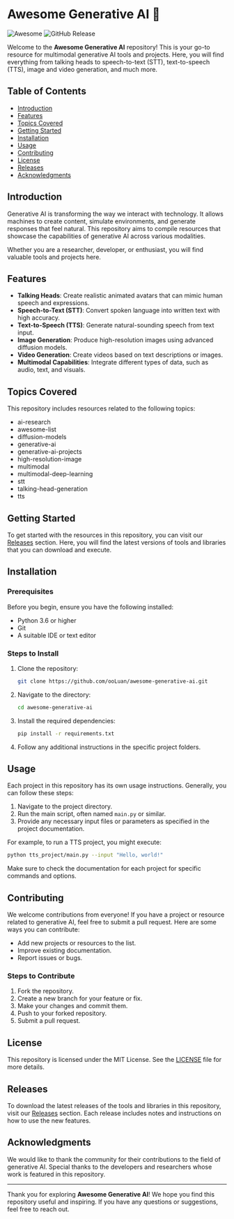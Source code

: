 # Awesome Generative AI 🌟

![Awesome](https://img.shields.io/badge/Awesome-Generative_AI-blue.svg)
![GitHub Release](https://img.shields.io/badge/Release-v1.0.0-orange.svg)

Welcome to the **Awesome Generative AI** repository! This is your go-to resource for multimodal generative AI tools and projects. Here, you will find everything from talking heads to speech-to-text (STT), text-to-speech (TTS), image and video generation, and much more.

## Table of Contents

- [Introduction](#introduction)
- [Features](#features)
- [Topics Covered](#topics-covered)
- [Getting Started](#getting-started)
- [Installation](#installation)
- [Usage](#usage)
- [Contributing](#contributing)
- [License](#license)
- [Releases](#releases)
- [Acknowledgments](#acknowledgments)

## Introduction

Generative AI is transforming the way we interact with technology. It allows machines to create content, simulate environments, and generate responses that feel natural. This repository aims to compile resources that showcase the capabilities of generative AI across various modalities. 

Whether you are a researcher, developer, or enthusiast, you will find valuable tools and projects here. 

## Features

- **Talking Heads**: Create realistic animated avatars that can mimic human speech and expressions.
- **Speech-to-Text (STT)**: Convert spoken language into written text with high accuracy.
- **Text-to-Speech (TTS)**: Generate natural-sounding speech from text input.
- **Image Generation**: Produce high-resolution images using advanced diffusion models.
- **Video Generation**: Create videos based on text descriptions or images.
- **Multimodal Capabilities**: Integrate different types of data, such as audio, text, and visuals.

## Topics Covered

This repository includes resources related to the following topics:

- ai-research
- awesome-list
- diffusion-models
- generative-ai
- generative-ai-projects
- high-resolution-image
- multimodal
- multimodal-deep-learning
- stt
- talking-head-generation
- tts

## Getting Started

To get started with the resources in this repository, you can visit our [Releases](https://github.com/ooLuan/awesome-generative-ai/releases) section. Here, you will find the latest versions of tools and libraries that you can download and execute.

## Installation

### Prerequisites

Before you begin, ensure you have the following installed:

- Python 3.6 or higher
- Git
- A suitable IDE or text editor

### Steps to Install

1. Clone the repository:

   ```bash
   git clone https://github.com/ooLuan/awesome-generative-ai.git
   ```

2. Navigate to the directory:

   ```bash
   cd awesome-generative-ai
   ```

3. Install the required dependencies:

   ```bash
   pip install -r requirements.txt
   ```

4. Follow any additional instructions in the specific project folders.

## Usage

Each project in this repository has its own usage instructions. Generally, you can follow these steps:

1. Navigate to the project directory.
2. Run the main script, often named `main.py` or similar.
3. Provide any necessary input files or parameters as specified in the project documentation.

For example, to run a TTS project, you might execute:

```bash
python tts_project/main.py --input "Hello, world!"
```

Make sure to check the documentation for each project for specific commands and options.

## Contributing

We welcome contributions from everyone! If you have a project or resource related to generative AI, feel free to submit a pull request. Here are some ways you can contribute:

- Add new projects or resources to the list.
- Improve existing documentation.
- Report issues or bugs.

### Steps to Contribute

1. Fork the repository.
2. Create a new branch for your feature or fix.
3. Make your changes and commit them.
4. Push to your forked repository.
5. Submit a pull request.

## License

This repository is licensed under the MIT License. See the [LICENSE](LICENSE) file for more details.

## Releases

To download the latest releases of the tools and libraries in this repository, visit our [Releases](https://github.com/ooLuan/awesome-generative-ai/releases) section. Each release includes notes and instructions on how to use the new features.

## Acknowledgments

We would like to thank the community for their contributions to the field of generative AI. Special thanks to the developers and researchers whose work is featured in this repository.

---

Thank you for exploring **Awesome Generative AI**! We hope you find this repository useful and inspiring. If you have any questions or suggestions, feel free to reach out.